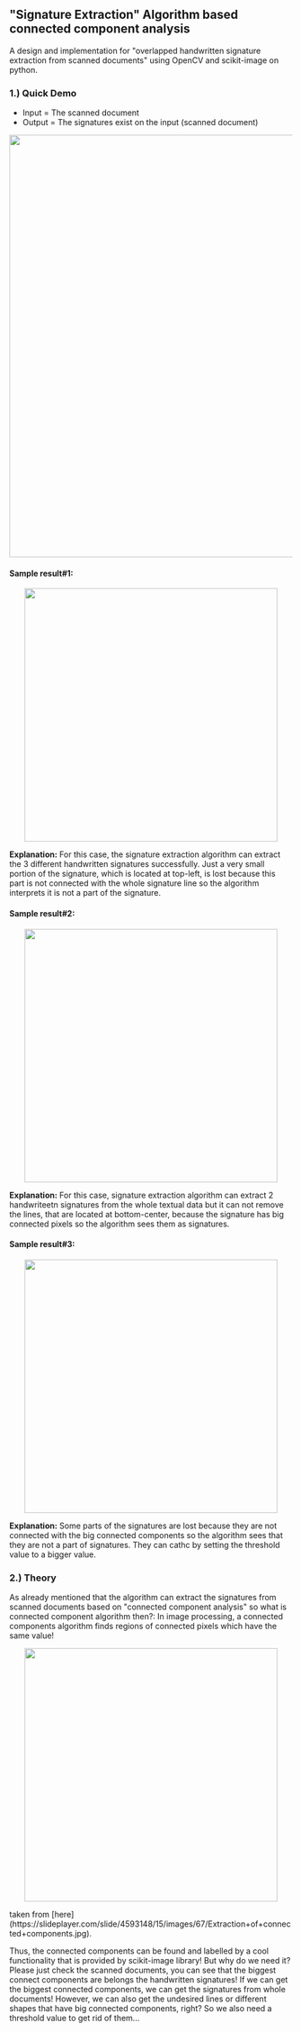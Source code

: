## "Signature Extraction" Algorithm based connected component analysis

A design and implementation for "overlapped handwritten signature extraction from scanned documents" using OpenCV and scikit-image on python.

### 1.) Quick Demo 

- Input = The scanned document
- Output = The signatures exist on the input (scanned document)

<p align="center">
  <img src="https://user-images.githubusercontent.com/22610163/47317435-38003480-d652-11e8-87be-0d93ea9e119a.png" | width=750>
</p>


#### Sample result#1:
<p align="center">
  <img src="https://user-images.githubusercontent.com/22610163/47291471-73781000-d60c-11e8-9e5c-34699d91c73e.gif" | width=450>
</p>

**Explanation:** For this case, the signature extraction algorithm can extract the 3 different handwritten signatures successfully. Just a very small portion of the signature, which is located at top-left, is lost because this part is not connected with the whole signature line so the algorithm interprets it is not a part of the signature.

#### Sample result#2:
<p align="center">
  <img src="https://user-images.githubusercontent.com/22610163/47291680-36604d80-d60d-11e8-9a27-6870c6724b0e.gif" | width=450>
</p>

**Explanation:** For this case, signature extraction algorithm can extract 2 handwriteetn signatures from the whole textual data but it can not remove the lines, that are located at bottom-center, because the signature has big connected pixels so the algorithm sees them as signatures.

#### Sample result#3:
<p align="center">
  <img src="https://user-images.githubusercontent.com/22610163/47298403-5b11f080-d620-11e8-9590-a393aeecfe3f.gif" | width=450>
</p>

**Explanation:** Some parts of the signatures are lost because they are not connected with the big connected components so the algorithm sees that they are not a part of signatures. They can cathc by setting the threshold value to a bigger value.

### 2.) Theory
As already mentioned that the algorithm can extract the signatures from scanned documents based on "connected component analysis" so what is connected component algorithm then?: In image processing, a connected components algorithm finds regions of connected pixels which have the same value!

<p align="center">
  <img src="https://user-images.githubusercontent.com/22610163/47317877-4733b200-d653-11e8-97d9-ba80248c24d0.png" | width=450>
</p>
taken from [here](https://slideplayer.com/slide/4593148/15/images/67/Extraction+of+connected+components.jpg).

Thus, the connected components can be found and labelled by a cool functionality that is provided by scikit-image library! But why do we need it? Please just check the scanned documents, you can see that the biggest connect components are belongs the handwritten signatures! If we can get the biggest connected components, we can get the signatures from whole documents! However, we can also get the undesired lines or different shapes that have big connected components, right? So we also need a threshold value to get rid of them...






